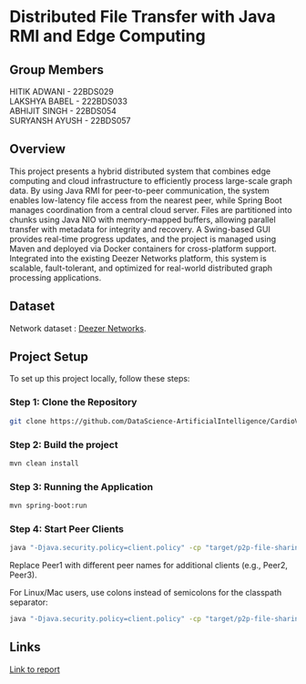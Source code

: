 # Distributed File Transfer with Java RMI and Edge Computing
## Group Members
HITIK ADWANI - 22BDS029  
LAKSHYA BABEL - 222BDS033  
ABHIJIT SINGH - 22BDS054  
SURYANSH AYUSH - 22BDS057

## Overview
This project presents a hybrid distributed system that combines edge computing and cloud infrastructure to efficiently process large-scale graph data. By using Java RMI for peer-to-peer communication, the system enables low-latency file access from the nearest peer, while Spring Boot manages coordination from a central cloud server. Files are partitioned into chunks using Java NIO with memory-mapped buffers, allowing parallel transfer with metadata for integrity and recovery. A Swing-based GUI provides real-time progress updates, and the project is managed using Maven and deployed via Docker containers for cross-platform support. Integrated into the existing Deezer Networks platform, this system is scalable, fault-tolerant, and optimized for real-world distributed graph processing applications.

## Dataset

Network dataset : [Deezer Networks](https://snap.stanford.edu/data/Deezer.).



## Project Setup

To set up this project locally, follow these steps:

### Step 1: Clone the Repository


```bash
git clone https://github.com/DataScience-ArtificialIntelligence/CardioVascular_Disease_Detection.git
```

### Step 2: Build the project
```bash
mvn clean install
``` 

### Step 3: Running the Application
```bash
mvn spring-boot:run
```

### Step 4: Start Peer Clients
```bash
java "-Djava.security.policy=client.policy" -cp "target/p2p-file-sharing-1.0.jar;target/classes" com.p2p.client.PeerClient Peer1
``` 
Replace Peer1 with different peer names for additional clients (e.g., Peer2, Peer3).

For Linux/Mac users, use colons instead of semicolons for the classpath separator:

```bash
java "-Djava.security.policy=client.policy" -cp "target/p2p-file-sharing-1.0.jar:target/classes" com.p2p.client.PeerClient Peer1
```









## Links

[Link to report](https://drive.google.com/file/d/1EnGT4l5aFFk4n5-gPtrUEaNzAD8RkBaM/view?usp=drive_link)  


